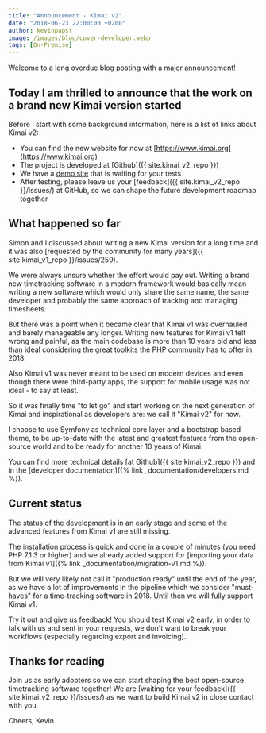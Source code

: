 ```yaml
---
title: "Announcement - Kimai v2"
date: "2018-06-23 22:00:00 +0200"
author: kevinpapst
image: /images/blog/cover-developer.webp
tags: [On-Premise]
---
```


Welcome to a long overdue blog posting with a major announcement!

## Today I am thrilled to announce that the work on a brand new Kimai version started

Before I start with some background information, here is a list of links about Kimai v2:

- You can find the new website for now at [https://www.kimai.org](https://www.kimai.org)
- The project is developed at [Github]({{ site.kimai_v2_repo }})
- We have a [demo site](https://www.kimai.org/demo/) that is waiting for your tests
- After testing, please leave us your [feedback]({{ site.kimai_v2_repo }}/issues/) at GitHub, 
so we can shape the future development roadmap together

## What happened so far

Simon and I discussed about writing a new Kimai version for a long time and it was also 
[requested by the community for many years]({{ site.kimai_v1_repo }}/issues/259).

We were always unsure whether the effort would pay out. Writing a brand new timetracking software in a modern framework would 
basically mean writing a new software which would only share the same name, the same developer and probably the same approach 
of tracking and managing timesheets.

But there was a point when it became clear that Kimai v1 was overhauled and barely manageable any longer. 
Writing new features for Kimai v1 felt wrong and painful, as the main codebase is more than 10 years old and less than ideal 
considering the great toolkits the PHP community has to offer in 2018.

Also Kimai v1 was never meant to be used on modern devices and even though there were third-party apps, 
the support for mobile usage was not ideal - to say at least.

So it was finally time "to let go" and start working on the next generation of Kimai and inspirational as developers are: 
we call it "Kimai v2" for now.

I choose to use Symfony as technical core layer and a bootstrap based theme, to be up-to-date with the latest 
and greatest features from the open-source world and to be ready for another 10 years of Kimai.

You can find more technical details [at Github]({{ site.kimai_v2_repo }}) and in 
the [developer documentation]({% link _documentation/developers.md %}).

## Current status

The status of the development is in an early stage and some of the advanced features from Kimai v1 are still missing.

The installation process is quick and done in a couple of minutes (you need PHP 7.1.3 or higher) and we already added 
support for [importing your data from Kimai v1]({% link _documentation/migration-v1.md %}). 

But we will very likely not call it "production ready" until the end of the year, as we have a lot of improvements 
in the pipeline which we consider "must-haves" for a time-tracking software in 2018. Until then we will fully support Kimai v1.

Try it out and give us feedback! You should test Kimai v2 early, in order to talk with us and sent in your requests, 
we don't want to break your workflows (especially regarding export and invoicing). 

## Thanks for reading

Join us as early adopters so we can start shaping the best open-source timetracking software together!
We are [waiting for your feedback]({{ site.kimai_v2_repo }}/issues/) as we want to build Kimai v2 in close contact with you.

Cheers,
Kevin  
